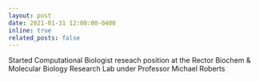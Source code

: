 ```yaml
---
layout: post
date: 2021-01-31 12:00:00-0400
inline: true
related_posts: false
---
```


Started Computational Biologist reseach position at the Rector Biochem & Molecular Biology Research Lab under Professor Michael Roberts
